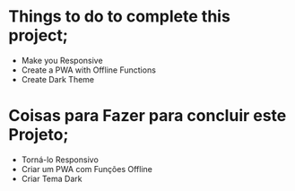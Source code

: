 # Things to do to complete this project;
  - Make you Responsive
  - Create a PWA with Offline Functions
  - Create Dark Theme
 
# Coisas para Fazer para concluir este Projeto;
  - Torná-lo Responsivo
  - Criar um PWA com Funções Offline
  - Criar Tema Dark
